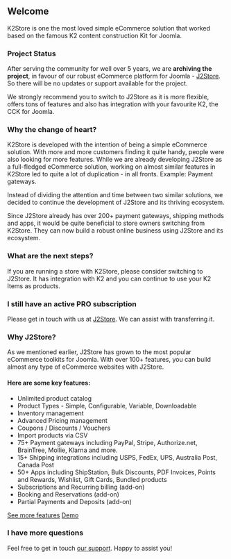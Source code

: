 ## Welcome

K2Store is one the most loved simple eCommerce solution that worked based on the famous K2 content construction Kit for Joomla.

### Project Status
After serving the community for well over 5 years, we are **archiving the project**, in favour of our robust eCommerce platform for Joomla - [J2Store](https://www.j2store.org). So there will be no updates or support available for the project. 

We strongly recommend you to switch to J2Store as it is more flexible, offers tons of features and also has integration with your favourite K2, the CCK for Joomla.

### Why the change of heart?

K2Store is developed with the intention of being a simple eCommerce solution. With more and more customers finding it quite handy, people were also looking for more features. While we are already developing J2Store as a full-fledged eCommerce solution, working on almost similar features in K2Store led to quite a lot of duplication - in all fronts. Example: Payment gateways.

Instead of dividing the attention and time between two similar solutions, we decided to continue the development of J2Store and its thriving ecosystem.

Since J2Store already has over 200+ payment gateways, shipping methods and apps, it would be quite beneficial to store owners switching from K2Store. They can now build a robust online business using J2Store and its ecosystem.

### What are the next steps?
If you are running a store with K2Store, please consider switching to J2Store. It has integration with K2 and you can continue to use your K2 Items as products.

### I still have an active PRO subscription

Please get in touch with us at [J2Store](https://www.j2store.org/support/contact-us.html). We can assist with transferring it.

### Why J2Store?

As we mentioned earlier, J2Store has grown to the most popular eCommerce toolkits for Joomla. With over 100+ features, you can build almost any type of eCommerce websites with J2Store.

#### Here are some key features:

- Unlimited product catalog
- Product Types - Simple, Configurable, Variable, Downloadable
- Inventory management
- Advanced Pricing management
- Coupons / Discounts / Vouchers
- Import products via CSV
- 75+ Payment gateways including PayPal, Stripe, Authorize.net, BrainTree, Mollie, Klarna and more.
- 15+ Shipping integrations including USPS, FedEx, UPS, Australia Post, Canada Post
- 50+ Apps including ShipStation, Bulk Discounts, PDF Invoices, Points and Rewards, Wishlist, Gift Cards, Bundled products 
- Subscriptions and Recurring billing (add-on)
- Booking and Reservations (add-on)
- Partial Payments and Deposits (add-on)

[See more features](https://www.j2store.org/features.html)
[Demo](https://www.j2store.org/demo-stores.html)

### I have more questions

Feel free to get in touch [our support](https://www.j2store.org/support/contact-us.html). Happy to assist you!
